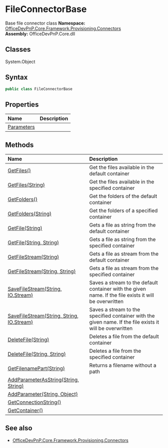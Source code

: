 # FileConnectorBase
Base file connector class
**Namespace:** [OfficeDevPnP.Core.Framework.Provisioning.Connectors](OfficeDevPnP.Core.Framework.Provisioning.Connectors.md)  
**Assembly:** OfficeDevPnP.Core.dll  
## Classes
System.Object  
## Syntax
```C#
public class FileConnectorBase
```
## Properties
|**Name**|**Description**|
|:-----|:-----|
| [Parameters](FileConnectorBase.Parameters.md) | 
## Methods
|**Name**|**Description**|
|:-----|:-----|
| [GetFiles()](FileConnectorBaseGetFiles.md) | Get the files available in the default container
| [GetFiles(String)](FileConnectorBaseGetFilesString.md) | Get the files available in the specified container
| [GetFolders()](FileConnectorBaseGetFolders.md) | Get the folders of the default container
| [GetFolders(String)](FileConnectorBaseGetFoldersString.md) | Get the folders of a specified container
| [GetFile(String)](FileConnectorBaseGetFileString.md) | Gets a file as string from the default container
| [GetFile(String, String)](FileConnectorBaseGetFileStringString.md) | Gets a file as string from the specified container
| [GetFileStream(String)](FileConnectorBaseGetFileStreamString.md) | Gets a file as stream from the default container
| [GetFileStream(String, String)](FileConnectorBaseGetFileStreamStringString.md) | Gets a file as stream from the specified container
| [SaveFileStream(String, IO.Stream)](FileConnectorBaseSaveFileStreamStringIO.Stream.md) | Saves a stream to the default container with the given name. If the file exists it will be overwritten
| [SaveFileStream(String, String, IO.Stream)](FileConnectorBaseSaveFileStreamStringStringIO.Stream.md) | Saves a stream to the specified container with the given name. If the file exists it will be overwritten
| [DeleteFile(String)](FileConnectorBaseDeleteFileString.md) | Deletes a file from the default container
| [DeleteFile(String, String)](FileConnectorBaseDeleteFileStringString.md) | Deletes a file from the specified container
| [GetFilenamePart(String)](FileConnectorBaseGetFilenamePartString.md) | Returns a filename without a path
| [AddParameterAsString(String, String)](FileConnectorBaseAddParameterAsStringStringString.md) | 
| [AddParameter(String, Object)](FileConnectorBaseAddParameterStringObject.md) | 
| [GetConnectionString()](FileConnectorBaseGetConnectionString.md) | 
| [GetContainer()](FileConnectorBaseGetContainer.md) | 
## See also
- [OfficeDevPnP.Core.Framework.Provisioning.Connectors](OfficeDevPnP.Core.Framework.Provisioning.Connectors.md)
